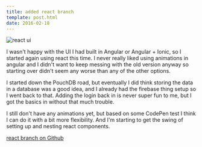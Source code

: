 ```yaml
---
title: added react branch
template: post.html
date: 2016-02-18
---
```


![react ui](https://s3.amazonaws.com/rewferguson.com/img/TodoRedo/react-ui.png)

I wasn't happy with the UI I had built in Angular or Angular + Ionic, so I started again using react this time. I never really liked using animations in angular and I didn't want to keep messing with the old version anyway so starting over didn't seem any worse than any of the other options.  

I started down the PouchDB road, but eventually I did think storing the data in a database was a good idea, and I already had the firebase thing setup so I went back to that. Adding the login back in is never super fun to me, but I got the basics in without that much trouble.

I still don't have any animations yet, but based on some CodePen test I think I can do it with a bit more flexibility. And I'm starting to get the swing of setting up and nesting react components.

[react branch on Github](https://github.com/rewfergu/todoredo/tree/reactfire)
